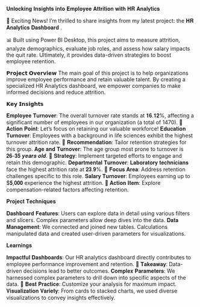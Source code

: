 𝐔𝐧𝐥𝐨𝐜𝐤𝐢𝐧𝐠 𝐈𝐧𝐬𝐢𝐠𝐡𝐭𝐬 𝐢𝐧𝐭𝐨 𝐄𝐦𝐩𝐥𝐨𝐲𝐞𝐞 𝐀𝐭𝐭𝐫𝐢𝐭𝐢𝐨𝐧 𝐰𝐢𝐭𝐡 𝐇𝐑 𝐀𝐧𝐚𝐥𝐲𝐭𝐢𝐜𝐬 

🚀 Exciting News! I’m thrilled to share insights from my latest project: the 𝐇𝐑 𝐀𝐧𝐚𝐥𝐲𝐭𝐢𝐜𝐬 𝐃𝐚𝐬𝐡𝐛𝐨𝐚𝐫𝐝 . 

📊 Built using Power BI Desktop, this project aims to measure attrition, analyze demographics, evaluate job roles, and assess how salary impacts the quit rate. Ultimately, it provides data-driven strategies to boost employee retention. 

𝗣𝗿𝗼𝗷𝗲𝗰𝘁 𝗢𝘃𝗲𝗿𝘃𝗶𝗲𝘄 
The main goal of this project is to help organizations improve employee performance and retain valuable talent. By creating a specialized HR Analytics dashboard, we empower companies to make informed decisions and reduce attrition. 

𝗞𝗲𝘆 𝗜𝗻𝘀𝗶𝗴𝗵𝘁𝘀 

𝐄𝐦𝐩𝐥𝐨𝐲𝐞𝐞 𝐓𝐮𝐫𝐧𝐨𝐯𝐞𝐫: 
The overall turnover rate stands at 𝟏𝟔.𝟏𝟐%, affecting a significant number of employees in our organization (a total of 1470). 
🌟 𝐀𝐜𝐭𝐢𝐨𝐧 𝐏𝐨𝐢𝐧𝐭: Let’s focus on retaining our valuable workforce! 
𝐄𝐝𝐮𝐜𝐚𝐭𝐢𝐨𝐧 𝐓𝐮𝐫𝐧𝐨𝐯𝐞𝐫: 
Employees with a background in life sciences exhibit the highest turnover attrition rate. 
🌟 𝐑𝐞𝐜𝐨𝐦𝐦𝐞𝐧𝐝𝐚𝐭𝐢𝐨𝐧: Tailor retention strategies for this group. 
𝐀𝐠𝐞 𝐚𝐧𝐝 𝐓𝐮𝐫𝐧𝐨𝐯𝐞𝐫: 
The age group most prone to turnover is 𝟐𝟔-𝟑𝟓 𝒚𝒆𝒂𝒓𝒔 𝒐𝒍𝒅. 
🌟 𝐒𝐭𝐫𝐚𝐭𝐞𝐠𝐲: Implement targeted efforts to engage and retain this demographic. 
𝐃𝐞𝐩𝐚𝐫𝐭𝐦𝐞𝐧𝐭𝐚𝐥 𝐓𝐮𝐫𝐧𝐨𝐯𝐞𝐫: 
𝐋𝐚𝐛𝐨𝐫𝐚𝐭𝐨𝐫𝐲 𝐭𝐞𝐜𝐡𝐧𝐢𝐜𝐢𝐚𝐧𝐬 face the highest attrition rate at 𝟐𝟑.𝟗%. 
🌟 𝐅𝐨𝐜𝐮𝐬 𝐀𝐫𝐞𝐚: Address retention challenges specific to this role. 
𝐒𝐚𝐥𝐚𝐫𝐲 𝐓𝐮𝐫𝐧𝐨𝐯𝐞𝐫: 
Employees earning up to $𝟓,𝟎𝟎𝟎 experience the highest attrition. 
🌟 𝐀𝐜𝐭𝐢𝐨𝐧 𝐈𝐭𝐞𝐦: Explore compensation-related factors affecting retention. 

𝐏𝐫𝐨𝐣𝐞𝐜𝐭 𝐓𝐞𝐜𝐡𝐧𝐢𝐪𝐮𝐞𝐬 

𝐃𝐚𝐬𝐡𝐛𝐨𝐚𝐫𝐝 𝐅𝐞𝐚𝐭𝐮𝐫𝐞𝐬: 
Users can explore data in detail using various filters and slicers. 
Complex parameters allow deep dives into the data. 
𝐃𝐚𝐭𝐚 𝐌𝐚𝐧𝐚𝐠𝐞𝐦𝐞𝐧𝐭: 
We connected and joined new tables. 
Calculations manipulated data and created user-driven parameters for visualizations. 

𝐋𝐞𝐚𝐫𝐧𝐢𝐧𝐠𝐬 

𝐈𝐦𝐩𝐚𝐜𝐭𝐟𝐮𝐥 𝐃𝐚𝐬𝐡𝐛𝐨𝐚𝐫𝐝𝐬: 
Our HR analytics dashboard directly contributes to employee performance improvement and retention. 
🌟 𝐓𝐚𝐤𝐞𝐚𝐰𝐚𝐲: Data-driven decisions lead to better outcomes. 
𝐂𝐨𝐦𝐩𝐥𝐞𝐱 𝐏𝐚𝐫𝐚𝐦𝐞𝐭𝐞𝐫𝐬: 
We harnessed complex parameters to drill down into specific aspects of the data. 
🌟 𝐁𝐞𝐬𝐭 𝐏𝐫𝐚𝐜𝐭𝐢𝐜𝐞: Customize your analysis for maximum impact. 
𝐕𝐢𝐬𝐮𝐚𝐥𝐢𝐳𝐚𝐭𝐢𝐨𝐧 𝐕𝐚𝐫𝐢𝐞𝐭𝐲: 
From cards to stacked charts, we used diverse visualizations to convey insights effectively. 
